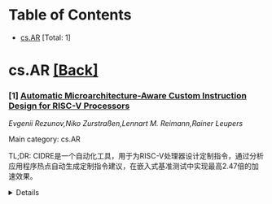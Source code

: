 <div id=toc></div>

# Table of Contents

- [cs.AR](#cs.AR) [Total: 1]


<div id='cs.AR'></div>

# cs.AR [[Back]](#toc)

### [1] [Automatic Microarchitecture-Aware Custom Instruction Design for RISC-V Processors](https://arxiv.org/abs/2509.15782)
*Evgenii Rezunov,Niko Zurstraßen,Lennart M. Reimann,Rainer Leupers*

Main category: cs.AR

TL;DR: CIDRE是一个自动化工具，用于为RISC-V处理器设计定制指令，通过分析应用程序热点自动生成定制指令建议，在嵌入式基准测试中实现最高2.47倍的加速效果。


<details>
  <summary>Details</summary>
Motivation: ASIP设计目前主要依赖手动工作，缺乏自动化工具。现有的定制指令设计过程劳动密集且效率低下，需要自动化解决方案来提高设计效率。

Method: 开发了CIDRE工具，自动分析RISC-V应用程序的热点，生成定制指令建议和对应的nML描述。nML描述可用于EDA工具准确评估建议的成本和收益。

Result: 在RISC-V基准测试中，Embench和MiBench嵌入式基准测试加速最高达2.47倍，面积增加小于24%。整个过程完全自动化完成。

Conclusion: CIDRE证明了ASIP设计自动化的可行性，为RISC-V处理器定制指令设计提供了有效的端到端自动化解决方案。

Abstract: An Application-Specific Instruction Set Processor(ASIP) is a specialized
microprocessor that provides a trade-off between the programmability of a
General Purpose Processor (GPP) and the performance and energy-efficiency of
dedicated hardware accelerators. ASIPs are often derived from off-the-shelf
GPPs extended by custom instructions tailored towards a specific software
workload. One of the most important challenges of designing an ASIP is to find
said custom instructions that help to increase performance without being too
costly in terms of area and power consumption. To date, solving this challenge
is relatively labor-intensive and typically performed manually. Addressing the
lack of automation, we present Custom Instruction Designer for RISC-V
Extensions (CIDRE), a front-to-back tool for ASIP design. CIDRE automatically
analyzes hotspots in RISC-V applications and generates custom instruction
suggestions with a corresponding nML description. The nML description can be
used with other electronic design automation tools to accurately assess the
cost and benefits of the found suggestions. In a RISC-V benchmark study, we
were able to accelerate embedded benchmarks from Embench and MiBench by up to
2.47x with less than 24% area increase. The entire process was conducted
completely automatically.

</details>
